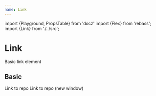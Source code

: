 ```yaml
---
name: Link
---
```


import {Playground, PropsTable} from 'docz'
import {Flex} from 'rebass';
import {Link} from './../src';

# Link

Basic link element

<PropsTable of={Link} />

## Basic

<Playground>
  <Flex flexDirection="column">
    <Link href="https://github.com/chrisrzhou/ui">Link to repo</Link>
    <Link href="https://github.com/chrisrzhou/ui" target="_blank">
      Link to repo (new window)
    </Link>
  </Flex>
</Playground>
